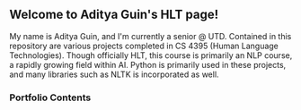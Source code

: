 ## Welcome to Aditya Guin's HLT page!

My name is Aditya Guin, and I'm currently a senior @ UTD. Contained in this repository are various projects completed in CS 4395 (Human Language Technologies). 
Though officially HLT, this course is primarily an NLP course, a rapidly growing field within AI. Python is primarily used in these projects, and many libraries such as NLTK is incorporated as well.


### Portfolio Contents
